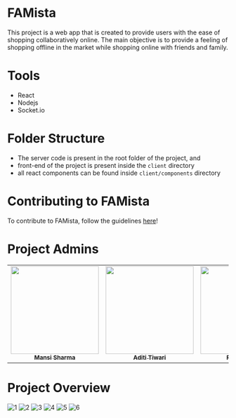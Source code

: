 # FAMista
This project is a web app that is created to provide users with the ease of shopping collaboratively online. The main objective is to provide a feeling of shopping offline in the market while shopping online with friends and family.

# Tools
- React
- Nodejs
- Socket.io

# Folder Structure
- The server code is present in the root folder of the project, and
- front-end of the project is present inside the `client` directory
- all react components can be found inside `client/components` directory

# Contributing to FAMista
To contribute to FAMista, follow the guidelines [here](./contributing.md)!

<div>
      <h1>Project Admins</h1>
</div>


<table style="table-layout:fixed; width:100%;">
    <tr align="center">
      <td align="center">
            <a href = "https://github.com/mansi35" style = "text-align:center">
                <img src = "https://avatars.githubusercontent.com/u/53896251?v=4" width="200px;">
                </br><sub><b>Mansi Sharma</b></sub>
            </a>
        </td>
        <td align="center">
            <a href = "https://github.com/Adititiwari02" style = "text-align:center">
                <img src = "https://avatars.githubusercontent.com/u/67101989?v=4" width="200px;">
                </br><sub><b>Aditi Tiwari</b></sub>
            </a>
        </td>
        <td align="center">
            <a href = "https://github.com/pooja-gera" style = "text-align:center">
                <img src = "https://avatars.githubusercontent.com/u/19347415?v=4" width="200px;">
                </br><sub><b>Fariyal Ajrad</b></sub>
            </a>
        </td>
    </tr>
</table>

# Project Overview
![1](https://user-images.githubusercontent.com/53896251/115037299-f3d11080-9eeb-11eb-8488-df3a1ac7d42c.PNG)
![2](https://user-images.githubusercontent.com/53896251/115037305-f6336a80-9eeb-11eb-82ca-08cad3e82ae0.PNG)
![3](https://user-images.githubusercontent.com/53896251/115037307-f6cc0100-9eeb-11eb-8342-94b990e28698.PNG)
![4](https://user-images.githubusercontent.com/53896251/115037314-f6cc0100-9eeb-11eb-8482-1570bcbac716.PNG)
![5](https://user-images.githubusercontent.com/53896251/115037316-f7649780-9eeb-11eb-92f0-db287c7dad41.PNG)
![6](https://user-images.githubusercontent.com/53896251/115037659-532f2080-9eec-11eb-9305-0bf8ec3eb806.PNG)
